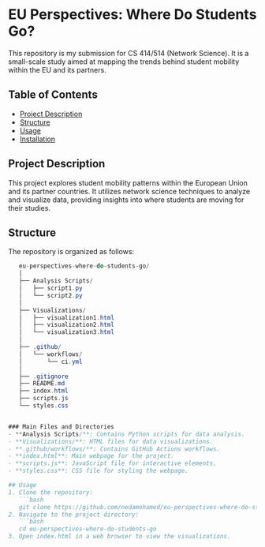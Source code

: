 # EU Perspectives: Where Do Students Go?

This repository is my submission for CS 414/514 (Network Science). It is a small-scale study aimed at mapping the trends behind student mobility within the EU and its partners.

## Table of Contents
- [Project Description](#project-description)
- [Structure](#structure)
- [Usage](#usage)
- [Installation](#installation)

## Project Description
This project explores student mobility patterns within the European Union and its partner countries. It utilizes network science techniques to analyze and visualize data, providing insights into where students are moving for their studies.

## Structure
The repository is organized as follows:
```csharp
   eu-perspectives-where-do-students-go/
   │
   ├── Analysis Scripts/
   │   ├── script1.py
   │   └── script2.py
   │
   ├── Visualizations/
   │   ├── visualization1.html
   │   ├── visualization2.html
   │   └── visualization3.html
   │
   ├── .github/
   │   └── workflows/
   │       └── ci.yml
   │
   ├── .gitignore
   ├── README.md
   ├── index.html
   ├── scripts.js
   └── styles.css


### Main Files and Directories
- **Analysis Scripts/**: Contains Python scripts for data analysis.
- **Visualizations/**: HTML files for data visualizations.
- **.github/workflows/**: Contains GitHub Actions workflows.
- **index.html**: Main webpage for the project.
- **scripts.js**: JavaScript file for interactive elements.
- **styles.css**: CSS file for styling the webpage.

## Usage
1. Clone the repository:
   ```bash
   git clone https://github.com/nedamohamed/eu-perspectives-where-do-students-go.git
2. Navigate to the project directory:
   ```bash
   cd eu-perspectives-where-do-students-go
3. Open index.html in a web browser to view the visualizations.
